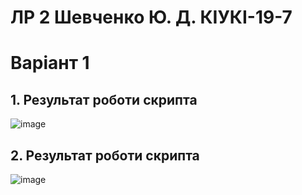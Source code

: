 # ЛР 2 Шевченко Ю. Д. КІУКІ-19-7 <br/>
# Варіант 1 <br/>
## 1. Результат роботи скрипта<br/>
![image](https://user-images.githubusercontent.com/129991351/230717419-6b1599ef-7e70-45e7-9062-a854816d7521.png)<br/>
## 2. Результат роботи скрипта<br/>
![image](https://user-images.githubusercontent.com/129991351/230717440-006648ae-6f08-44d5-aa17-501a73f32572.png)<br/>
